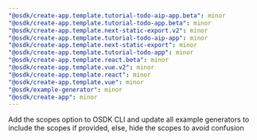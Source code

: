 ```yaml
---
"@osdk/create-app.template.tutorial-todo-aip-app.beta": minor
"@osdk/create-app.template.tutorial-todo-app.beta": minor
"@osdk/create-app.template.next-static-export.v2": minor
"@osdk/create-app.template.tutorial-todo-aip-app": minor
"@osdk/create-app.template.next-static-export": minor
"@osdk/create-app.template.tutorial-todo-app": minor
"@osdk/create-app.template.react.beta": minor
"@osdk/create-app.template.vue.v2": minor
"@osdk/create-app.template.react": minor
"@osdk/create-app.template.vue": minor
"@osdk/example-generator": minor
"@osdk/create-app": minor
---
```


Add the scopes option to OSDK CLI and update all example generators to include the scopes if provided, else, hide the scopes to avoid confusion
